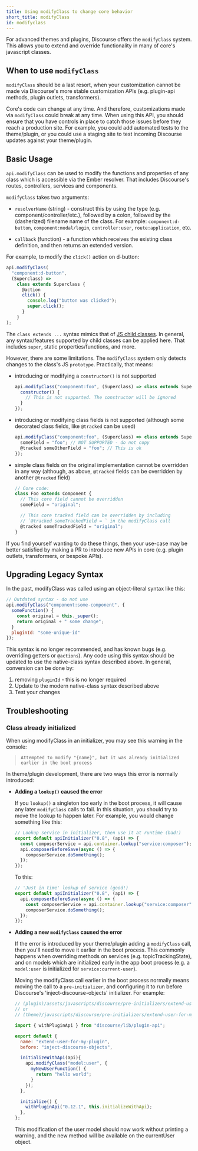 ```yaml
---
title: Using modifyClass to change core behavior
short_title: modifyClass
id: modifyclass
---
```


For advanced themes and plugins, Discourse offers the `modifyClass` system. This allows you to extend and override functionality in many of core's javascript classes.

## When to use `modifyClass`

`modifyClass` should be a last resort, when your customization cannot be made via Discourse's more stable customization APIs (e.g. plugin-api methods, plugin outlets, transformers).

Core's code can change at any time. And therefore, customizations made via `modifyClass` could break at any time. When using this API, you should ensure that you have controls in place to catch those issues before they reach a production site. For example, you could add automated tests to the theme/plugin, or you could use a staging site to test incoming Discourse updates against your theme/plugin.

## Basic Usage

`api.modifyClass` can be used to modify the functions and properties of any class which is accessible via the Ember resolver. That includes Discourse's routes, controllers, services and components.

`modifyClass` takes two arguments:

- `resolverName` (string) - construct this by using the type (e.g. component/controller/etc.), followed by a colon, followed by the (dasherized) filename name of the class. For example: `component:d-button`, `component:modal/login`, `controller:user`, `route:application`, etc.

- `callback` (function) - a function which receives the existing class definition, and then returns an extended version.

For example, to modify the `click()` action on d-button:
   
```js
api.modifyClass(
  "component:d-button",
  (Superclass) =>
    class extends Superclass {
      @action
      click() {
        console.log("button was clicked");
        super.click();
      }
    }
);
```

The `class extends ...` syntax mimics that of [JS child classes](https://developer.mozilla.org/en-US/docs/Web/JavaScript/Reference/Classes#inheritance). In general, any syntax/features supported by child classes can be applied here. That includes `super`, static properties/functions, and more.

However, there are some limitations. The `modifyClass` system only detects changes to the class's JS `prototype`. Practically, that means:

- introducing or modifying a `constructor()` is not supported

  ```js
  api.modifyClass("component:foo", (Superclass) => class extends Superclass {
    constructor() {
      // This is not supported. The constructor will be ignored
    }
  });
  ```

- introducing or modifying class fields is not supported (although some decorated class fields, like `@tracked` can be used)

  ```js
  api.modifyClass("component:foo", (Superclass) => class extends Superclass {
    someField = "foo"; // NOT SUPPORTED - do not copy
    @tracked someOtherField = "foo"; // This is ok
  });
  ```

- simple class fields on the original implementation cannot be overridden in any way (although, as above, `@tracked` fields can be overridden by another `@tracked` field)

  ```js
  // Core code:
  class Foo extends Component {
    // This core field cannot be overridden
    someField = "original"; 

    // This core tracked field can be overridden by including
    // `@tracked someTrackedField = ` in the modifyClass call
    @tracked someTrackedField = "original";
  }
  ```

If you find yourself wanting to do these things, then your use-case may be better satisfied by making a PR to introduce new APIs in core (e.g. plugin outlets, transformers, or bespoke APIs).

## Upgrading Legacy Syntax

In the past, modifyClass was called using an object-literal syntax like this:

```js
// Outdated syntax - do not use
api.modifyClass("component:some-component", {
  someFunction() {
    const original = this._super();
    return original + " some change";
  }
  pluginId: "some-unique-id"
});
```

This syntax is no longer recommended, and has known bugs (e.g. overriding getters or `@actions`). Any code using this syntax should be updated to use the native-class syntax described above. In general, conversion can be done by:

1. removing `pluginId` - this is no longer required
2. Update to the modern native-class syntax described above
3. Test your changes

## Troubleshooting

### Class already initialized

When using modifyClass in an initializer, you may see this warning in the console:

> `Attempted to modify "{name}", but it was already initialized earlier in the boot process`

In theme/plugin development, there are two ways this error is normally introduced:

- **Adding a `lookup()` caused the error**
  
  If you `lookup()` a singleton too early in the boot process, it will cause any later `modifyClass` calls to fail. In this situation, you should try to move the lookup to happen later. For example, you would change something like this:

  ```js
  // Lookup service in initializer, then use it at runtime (bad!)
  export default apiInitializer("0.8", (api) => {
    const composerService = api.container.lookup("service:composer");
    api.composerBeforeSave(async () => {
      composerService.doSomething();
    });
  });
  ```


  To this:

  ```js
  // 'Just in time' lookup of service (good!)
  export default apiInitializer("0.8", (api) => {
    api.composerBeforeSave(async () => {
      const composerService = api.container.lookup("service:composer");
      composerService.doSomething();
    });
  });
  ```

- **Adding a new `modifyClass` caused the error**

  If the error is introduced by your theme/plugin adding a `modifyClass` call, then you'll need to move it earlier in the boot process. This commonly happens when overriding methods on services (e.g. topicTrackingState), and on models which are initialized early in the app boot process (e.g. a `model:user` is initialized for `service:current-user`).

  Moving the modifyClass call earlier in the boot process normally means moving the call to a `pre-initializer`, and configuring it to run before Discourse's 'inject-discourse-objects' initializer. For example:

  ```js
  // (plugin)/assets/javascripts/discourse/pre-initializers/extend-user-for-my-plugin.js
  // or
  // (theme)/javascripts/discourse/pre-initializers/extend-user-for-my-plugin.js

  import { withPluginApi } from "discourse/lib/plugin-api";

  export default {
    name: "extend-user-for-my-plugin",
    before: "inject-discourse-objects",

    initializeWithApi(api){
      api.modifyClass("model:user", {
        myNewUserFunction() {
          return "hello world";
        }
      });
    },

    initialize() {
      withPluginApi("0.12.1", this.initializeWithApi);
    },
  };
  ```

  This modification of the user model should now work without printing a warning, and the new method will be available on the currentUser object.
